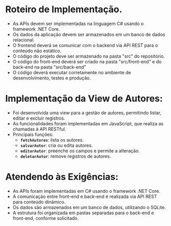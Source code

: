# Roteiro de Implementação.
* As APIs devem ser implementadas na linguagem C# usando o framework .NET Core.
* Os dados da aplicação devem ser armazenados em um banco de dados relacional.
* O frontend deverá se comunicar com o backend via API REST para o conteúdo não estático.
* O código do projeto deve ser armazenado na pasta "src" do repositório.
* O código do front-end deverá ser criado na pasta "src/front-end" e do back-end na pasta "src/back-end"
* O código deverá executar corretamente no ambiente de desenvolvimento, testes e produção.



# Implementação da View de Autores:
* Foi desenvolvida uma view para a gestão de autores, permitindo listar, editar e excluir registros.
* As funcionalidades foram implementadas em JavaScript, que realiza as chamadas à API RESTful.
* Principais funções:
  - **`fetchAutores`**: lista os autores.
  - **`salvarAutor`**: cria ou edita autores.
  - **`editarAutor`**: preenche os campos e permite a alteração.
  - **`deletarAutor`**: remove registros de autores.

# Atendendo às Exigências:
* As APIs foram implementadas em C# usando o framework .NET Core.
* A comunicação entre front-end e back-end é realizada via API REST para conteúdo dinâmico.
* Os dados são armazenados em um banco de dados, utilizando o SQLite.
* A estrutura foi organizada em pastas separadas para o back-end e front-end, conforme solicitado.
